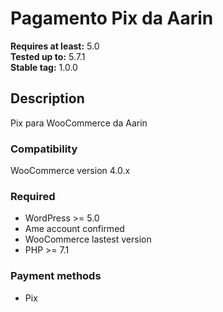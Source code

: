 # Pagamento Pix da Aarin

**Requires at least:** 5.0  
**Tested up to:** 5.7.1  
**Stable tag:** 1.0.0

## Description

Pix para WooCommerce da Aarin

### Compatibility

WooCommerce version 4.0.x

### Required

- WordPress >= 5.0
- Ame account confirmed
- WooCommerce lastest version
- PHP >= 7.1

### Payment methods

- Pix
